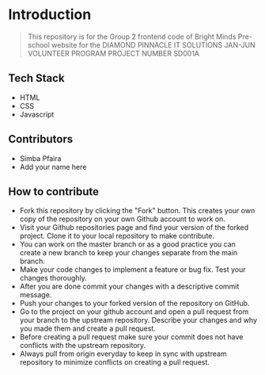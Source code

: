 # Introduction

> This repository is for the Group 2 frontend code of Bright Minds Pre-school website for the DIAMOND PINNACLE IT SOLUTIONS JAN-JUN VOLUNTEER PROGRAM PROJECT NUMBER SD001A

## Tech Stack

- HTML
- CSS
- Javascript

## Contributors

- Simba Pfaira
- Add your name here

## How to contribute

- Fork this repository by clicking the "Fork" button. This creates your own copy of the repository on your own Github account to work on.
- Visit your Github repositories page and find your version of the forked project. Clone it to your local repository to make contribute.
- You can work on the master branch or as a good practice you can create a new branch to keep your changes separate from the main branch.
- Make your code changes to implement a feature or bug fix. Test your changes thoroughly.
- After you are done commit your changes with a descriptive commit message.
- Push your changes to your forked version of the repository on GitHub.
- Go to the project on your github account and open a pull request from your branch to the upstream repository. Describe your changes and why you made them and create a pull request.
- Before creating a pull request make sure your commit does not have conflicts with the upstream repository.
- Always pull from origin everyday to keep in sync with upstream repository to minimize conflicts on creating a pull request.
